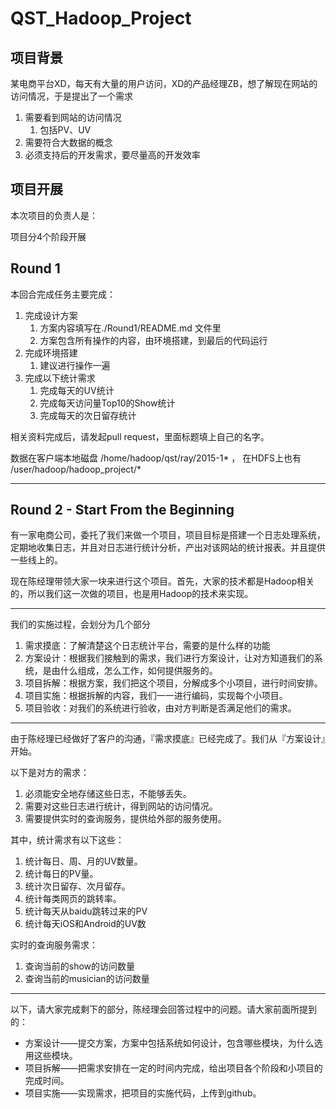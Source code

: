 # QST_Hadoop_Project

## 项目背景

某电商平台XD，每天有大量的用户访问，XD的产品经理ZB，想了解现在网站的访问情况，于是提出了一个需求

1. 需要看到网站的访问情况
    1. 包括PV、UV
2. 需要符合大数据的概念
3. 必须支持后的开发需求，要尽量高的开发效率

## 项目开展

本次项目的负责人是：

项目分4个阶段开展

## Round 1

本回合完成任务主要完成：

1. 完成设计方案
    1. 方案内容填写在./Round1/README.md 文件里
    2. 方案包含所有操作的内容，由环境搭建，到最后的代码运行
2. 完成环境搭建
    1. 建议进行操作一遍
3. 完成以下统计需求
    1. 完成每天的UV统计
    2. 完成每天访问量Top10的Show统计
    3. 完成每天的次日留存统计

相关资料完成后，请发起pull request，里面标题填上自己的名字。

数据在客户端本地磁盘 /home/hadoop/qst/ray/2015-1\* ， 在HDFS上也有 /user/hadoop/hadoop_project/*

---

## Round 2 - Start From the Beginning

有一家电商公司，委托了我们来做一个项目，项目目标是搭建一个日志处理系统，定期地收集日志，并且对日志进行统计分析，产出对该网站的统计报表。并且提供一些线上的。

现在陈经理带领大家一块来进行这个项目。首先，大家的技术都是Hadoop相关的，所以我们这一次做的项目，也是用Hadoop的技术来实现。

---
我们的实施过程，会划分为几个部分

1. 需求摸底：了解清楚这个日志统计平台，需要的是什么样的功能
2. 方案设计：根据我们接触到的需求，我们进行方案设计，让对方知道我们的系统，是由什么组成，怎么工作，如何提供服务的。
3. 项目拆解：根据方案，我们把这个项目，分解成多个小项目，进行时间安排。
4. 项目实施：根据拆解的内容，我们一一进行编码，实现每个小项目。
5. 项目验收：对我们的系统进行验收，由对方判断是否满足他们的需求。

---
由于陈经理已经做好了客户的沟通，『需求摸底』已经完成了。我们从『方案设计』开始。

以下是对方的需求：

1. 必须能安全地存储这些日志，不能够丢失。
2. 需要对这些日志进行统计，得到网站的访问情况。
3. 需要提供实时的查询服务，提供给外部的服务使用。

其中，统计需求有以下这些：

1. 统计每日、周、月的UV数量。
2. 统计每日的PV量。
3. 统计次日留存、次月留存。
4. 统计每类网页的跳转率。
5. 统计每天从baidu跳转过来的PV
6. 统计每天iOS和Android的UV数


实时的查询服务需求：

1. 查询当前的show的访问数量
2. 查询当前的musician的访问数量

---

以下，请大家完成剩下的部分，陈经理会回答过程中的问题。请大家前面所提到的：

* 方案设计——提交方案，方案中包括系统如何设计，包含哪些模块，为什么选用这些模块。
* 项目拆解——把需求安排在一定的时间内完成，给出项目各个阶段和小项目的完成时间。
* 项目实施——实现需求，把项目的实施代码，上传到github。


